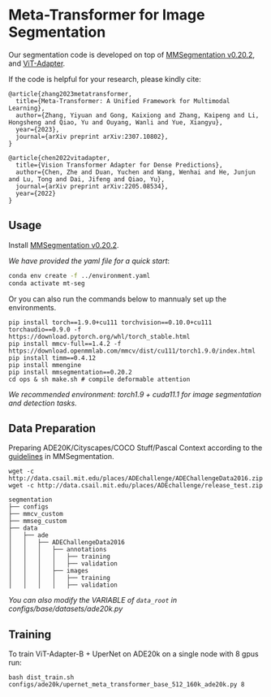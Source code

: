 # Meta-Transformer for Image Segmentation

Our segmentation code is developed on top of [MMSegmentation v0.20.2](https://github.com/open-mmlab/mmsegmentation/tree/v0.20.2), and [ViT-Adapter](https://arxiv.org/abs/2205.08534).

If the code is helpful for your research, please kindly cite:

```
@article{zhang2023metatransformer,
  title={Meta-Transformer: A Unified Framework for Multimodal Learning}, 
  author={Zhang, Yiyuan and Gong, Kaixiong and Zhang, Kaipeng and Li, Hongsheng and Qiao, Yu and Ouyang, Wanli and Yue, Xiangyu},
  year={2023},
  journal={arXiv preprint arXiv:2307.10802},
}

@article{chen2022vitadapter,
  title={Vision Transformer Adapter for Dense Predictions},
  author={Chen, Zhe and Duan, Yuchen and Wang, Wenhai and He, Junjun and Lu, Tong and Dai, Jifeng and Qiao, Yu},
  journal={arXiv preprint arXiv:2205.08534},
  year={2022}
}
```

## Usage

Install [MMSegmentation v0.20.2](https://github.com/open-mmlab/mmsegmentation/tree/v0.20.2).

*We have provided the yaml file for a quick start*:
```bash
conda env create -f ../environment.yaml
conda activate mt-seg
```

Or you can also run the commands below to mannualy set up the environments.
```
pip install torch==1.9.0+cu111 torchvision==0.10.0+cu111 torchaudio==0.9.0 -f https://download.pytorch.org/whl/torch_stable.html
pip install mmcv-full==1.4.2 -f https://download.openmmlab.com/mmcv/dist/cu111/torch1.9.0/index.html
pip install timm==0.4.12
pip install mmengine
pip install mmsegmentation==0.20.2
cd ops & sh make.sh # compile deformable attention
```
*We recommended environment: torch1.9 + cuda11.1 for image segmentation and detection tasks.* 
## Data Preparation

Preparing ADE20K/Cityscapes/COCO Stuff/Pascal Context according to the [guidelines](https://github.com/open-mmlab/mmsegmentation/blob/master/docs/en/dataset_prepare.md#prepare-datasets) in MMSegmentation.

```
wget -c http://data.csail.mit.edu/places/ADEchallenge/ADEChallengeData2016.zip
wget -c http://data.csail.mit.edu/places/ADEchallenge/release_test.zip
```

```none
segmentation
├── configs
├── mmcv_custom
├── mmseg_custom
├── data
│   ├── ade
│   │   ├── ADEChallengeData2016
│   │   │   ├── annotations
│   │   │   │   ├── training
│   │   │   │   ├── validation
│   │   │   ├── images
│   │   │   │   ├── training
│   │   │   │   ├── validation
```
*You can also modify the VARIABLE of `data_root` in configs/_base_/datasets/ade20k.py* 
## Training

To train ViT-Adapter-B + UperNet on ADE20k on a single node with 8 gpus run:

```shell
bash dist_train.sh configs/ade20k/upernet_meta_transformer_base_512_160k_ade20k.py 8
```

